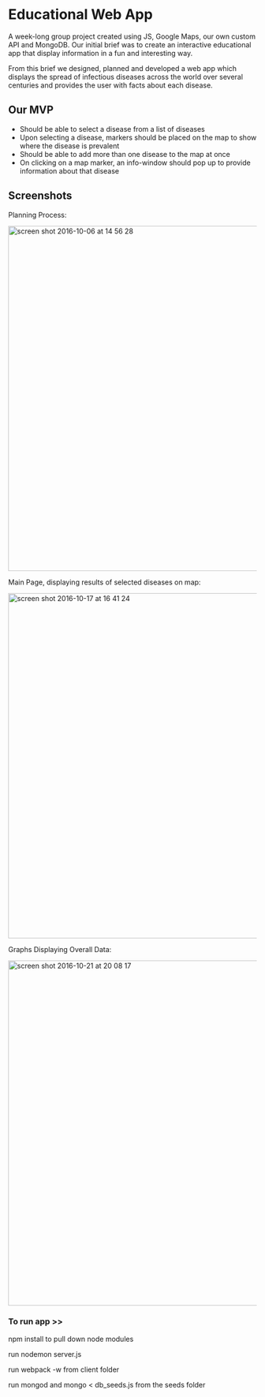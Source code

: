 # Educational Web App

A week-long group project created using JS, Google Maps, our own custom API and MongoDB.
Our initial brief was to create an interactive educational app that display information in a fun and interesting way.  

From this brief we designed, planned and developed a web app which displays the spread of infectious diseases across the world over several centuries and provides the user with facts about each disease. 


## Our MVP

- Should be able to select a disease from a list of diseases
- Upon selecting a disease, markers should be placed on the map to show where the disease is prevalent
- Should be able to add more than one disease to the map at once
- On clicking on a map marker, an info-window should pop up to provide information about that disease 


## Screenshots

Planning Process:

<img width="700" alt="screen shot 2016-10-06 at 14 56 28" src="https://cloud.githubusercontent.com/assets/17990363/19608417/190b5844-97c9-11e6-86af-9809676254c7.png">


Main Page, displaying results of selected diseases on map:

<img width="700" alt="screen shot 2016-10-17 at 16 41 24" src="https://cloud.githubusercontent.com/assets/17990363/19608472/8cdd443a-97c9-11e6-900f-5e6ce4a5578e.png">


Graphs Displaying Overall Data:

<img width="700" alt="screen shot 2016-10-21 at 20 08 17" src="https://cloud.githubusercontent.com/assets/17990363/19608648/95b2e5c8-97ca-11e6-9740-881103f83766.png">




### To run app >>
npm install to pull down node modules

run nodemon server.js

run webpack -w from client folder

run mongod and mongo < db_seeds.js from the seeds folder
